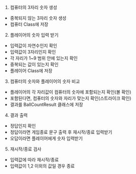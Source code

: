 1. 컴퓨터의 3자리 숫자 생성

- 중복되지 않는 3자리 숫자 생성
- 컴퓨터 Class에 저장

2. 플레이어의 숫자 입력 받기

- 입력값이 자연수인지 확인
- 입력값이 3자리인지 확인
- 각 자리가 1~9 범위 안에 있는지 확인
- 중복되는 값이 있는지 확인
- 플레이어 Class에 저장

3. 컴퓨터의 숫자와 플레이어의 숫자 비교

- 플레이어의 각 자리값이 컴퓨터의 숫자에 포함되는지 확인(볼 확인)
- 포함된다면, 컴퓨터의 숫자와 자리가 맞는지 확인(스트라이크 확인)
- 결과를 BallCountResult 클래스에 저장

4. 결과 출력

- 정답인지 확인
- 정답이라면 게임종료 문구 출력 후 재시작/종료 입력받기
- 오답이라면 플레이어에게 숫자 입력받기

5. 재시작/종료 검사

- 입력값에 따라 재시작/종료
- 입력값이 1,2 이외의 값일 경우 종료